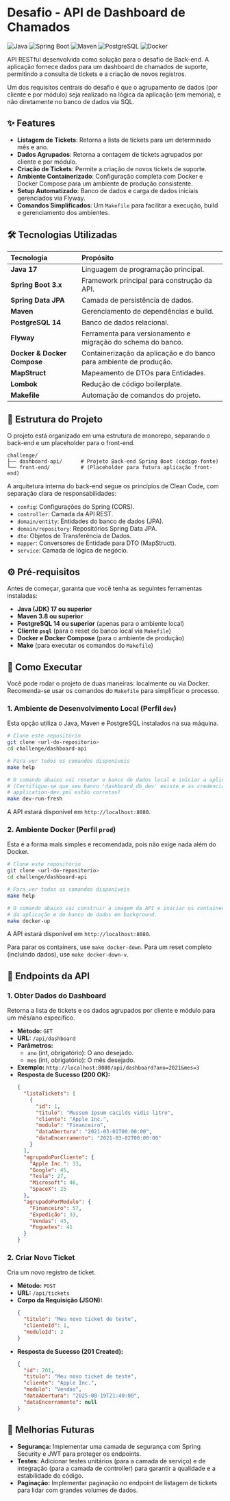 # Desafio - API de Dashboard de Chamados

![Java](https://img.shields.io/badge/Java-17-blue?logo=java&logoColor=white)
![Spring Boot](https://img.shields.io/badge/Spring_Boot-3.x-green?logo=spring&logoColor=white)
![Maven](https://img.shields.io/badge/Maven-4.0-red?logo=apache-maven&logoColor=white)
![PostgreSQL](https://img.shields.io/badge/PostgreSQL-14-blue?logo=postgresql&logoColor=white)
![Docker](https://img.shields.io/badge/Docker-20.10-blue?logo=docker&logoColor=white)

API RESTful desenvolvida como solução para o desafio de Back-end. A aplicação fornece dados para um dashboard de chamados de suporte, permitindo a consulta de tickets e a criação de novos registros.

Um dos requisitos centrais do desafio é que o agrupamento de dados (por cliente e por módulo) seja realizado na lógica da aplicação (em memória), e não diretamente no banco de dados via SQL.

## ✨ Features

- **Listagem de Tickets**: Retorna a lista de tickets para um determinado mês e ano.
- **Dados Agrupados**: Retorna a contagem de tickets agrupados por cliente e por módulo.
- **Criação de Tickets**: Permite a criação de novos tickets de suporte.
- **Ambiente Containerizado**: Configuração completa com Docker e Docker Compose para um ambiente de produção consistente.
- **Setup Automatizado**: Banco de dados e carga de dados iniciais gerenciados via Flyway.
- **Comandos Simplificados**: Um `Makefile` para facilitar a execução, build e gerenciamento dos ambientes.

## 🛠️ Tecnologias Utilizadas

| Tecnologia                  | Propósito                                                          |
| :-------------------------- | :----------------------------------------------------------------- |
| **Java 17**                 | Linguagem de programação principal.                                |
| **Spring Boot 3.x**         | Framework principal para construção da API.                        |
| **Spring Data JPA**         | Camada de persistência de dados.                                   |
| **Maven**                   | Gerenciamento de dependências e build.                             |
| **PostgreSQL 14**           | Banco de dados relacional.                                         |
| **Flyway**                  | Ferramenta para versionamento e migração do schema do banco.       |
| **Docker & Docker Compose** | Containerização da aplicação e do banco para ambiente de produção. |
| **MapStruct**               | Mapeamento de DTOs para Entidades.                                 |
| **Lombok**                  | Redução de código boilerplate.                                     |
| **Makefile**                | Automação de comandos do projeto.                                  |

## 📁 Estrutura do Projeto

O projeto está organizado em uma estrutura de monorepo, separando o back-end e um placeholder para o front-end.

```
challenge/
├── dashboard-api/      # Projeto Back-end Spring Boot (código-fonte)
└── front-end/          # (Placeholder para futura aplicação front-end)
```

A arquitetura interna do back-end segue os princípios de Clean Code, com separação clara de responsabilidades:

- `config`: Configurações do Spring (CORS).
- `controller`: Camada da API REST.
- `domain/entity`: Entidades do banco de dados (JPA).
- `domain/repository`: Repositórios Spring Data JPA.
- `dto`: Objetos de Transferência de Dados.
- `mapper`: Conversores de Entidade para DTO (MapStruct).
- `service`: Camada de lógica de negócio.

## ⚙️ Pré-requisitos

Antes de começar, garanta que você tenha as seguintes ferramentas instaladas:

- **Java (JDK) 17 ou superior**
- **Maven 3.8 ou superior**
- **PostgreSQL 14 ou superior** (apenas para o ambiente local)
- **Cliente `psql`** (para o reset do banco local via `Makefile`)
- **Docker e Docker Compose** (para o ambiente de produção)
- **Make** (para executar os comandos do `Makefile`)

## 🚀 Como Executar

Você pode rodar o projeto de duas maneiras: localmente ou via Docker. Recomenda-se usar os comandos do `Makefile` para simplificar o processo.

### 1. Ambiente de Desenvolvimento Local (Perfil `dev`)

Esta opção utiliza o Java, Maven e PostgreSQL instalados na sua máquina.

```bash
# Clone este repositório
git clone <url-do-repositorio>
cd challenge/dashboard-api

# Para ver todos os comandos disponíveis
make help

# O comando abaixo vai resetar o banco de dados local e iniciar a aplicação
# (Certifique-se que seu banco 'dashboard_db_dev' existe e as credenciais em
# application-dev.yml estão corretas)
make dev-run-fresh
```

A API estará disponível em `http://localhost:8080`.

### 2. Ambiente Docker (Perfil `prod`)

Esta é a forma mais simples e recomendada, pois não exige nada além do Docker.

```bash
# Clone este repositório
git clone <url-do-repositorio>
cd challenge/dashboard-api

# Para ver todos os comandos disponíveis
make help

# O comando abaixo vai construir a imagem da API e iniciar os containers
# da aplicação e do banco de dados em background.
make docker-up
```

A API estará disponível em `http://localhost:8080`.

Para parar os containers, use `make docker-down`. Para um reset completo (incluindo dados), use `make docker-down-v`.

## 📡 Endpoints da API

### 1. Obter Dados do Dashboard

Retorna a lista de tickets e os dados agrupados por cliente e módulo para um mês/ano específico.

- **Método:** `GET`
- **URL:** `/api/dashboard`
- **Parâmetros:**
  - `ano` (int, obrigatório): O ano desejado.
  - `mes` (int, obrigatório): O mês desejado.
- **Exemplo:** `http://localhost:8080/api/dashboard?ano=2021&mes=3`
- **Resposta de Sucesso (200 OK):**
  ```json
  {
    "listaTickets": [
      {
        "id": 1,
        "titulo": "Mussum Ipsum cacilds vidis litro",
        "cliente": "Apple Inc.",
        "modulo": "Financeiro",
        "dataAbertura": "2021-03-01T00:00:00",
        "dataEncerramento": "2021-03-02T00:00:00"
      }
    ],
    "agrupadoPorCliente": {
      "Apple Inc.": 33,
      "Google": 45,
      "Tesla": 27,
      "Microsoft": 46,
      "SpaceX": 25
    },
    "agrupadoPorModulo": {
      "Financeiro": 57,
      "Expedição": 33,
      "Vendas": 45,
      "Foguetes": 41
    }
  }
  ```

### 2. Criar Novo Ticket

Cria um novo registro de ticket.

- **Método:** `POST`
- **URL:** `/api/tickets`
- **Corpo da Requisição (JSON):**
  ```json
  {
    "titulo": "Meu novo ticket de teste",
    "clienteId": 1,
    "moduloId": 2
  }
  ```
- **Resposta de Sucesso (201 Created):**
  ```json
  {
    "id": 201,
    "titulo": "Meu novo ticket de teste",
    "cliente": "Apple Inc.",
    "modulo": "Vendas",
    "dataAbertura": "2025-08-19T21:40:00",
    "dataEncerramento": null
  }
  ```

## 🌟 Melhorias Futuras

- **Segurança:** Implementar uma camada de segurança com Spring Security e JWT para proteger os endpoints.
- **Testes:** Adicionar testes unitários (para a camada de serviço) e de integração (para a camada de controller) para garantir a qualidade e a estabilidade do código.
- **Paginação:** Implementar paginação no endpoint de listagem de tickets para lidar com grandes volumes de dados.
